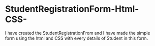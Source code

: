 # StudentRegistrationForm-Html-CSS-
I have created the StudentRegistrationFrom and I have made the simple form using the html and CSS with every details of Student in this form.
